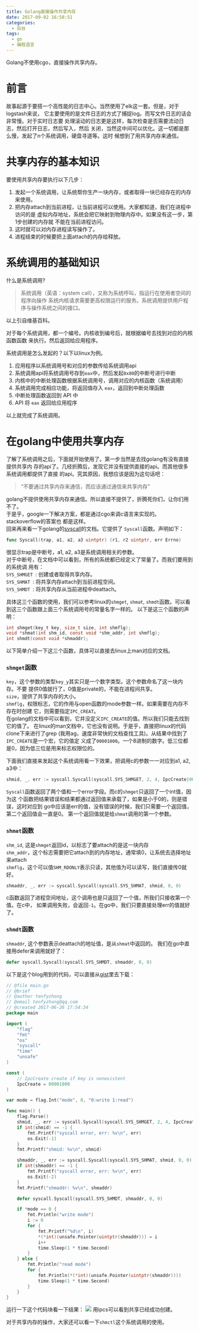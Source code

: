 ```yaml
---
title: Golang直接操作共享内存
date: 2017-09-02 16:58:51
categories: 
  - 后台
tags:
  - go
  - 编程语言
---
```

Golang不使用cgo，直接操作共享内存。

<!-- more -->

# 前言
故事起源于要搭一个高性能的日志中心。当然使用了elk这一套。但是，对于logstash来说，
它主要使用的是文件日志的方式了捕捉log。而写文件日志的话会非常慢。对于实时日志要
处理滚动的日志更是这样，每次检查是否需要流动日志，然后打开日志，然后写入，然后
关闭，当然这中间可以优化。这一切都是那么慢，发起了n个系统调用，硬盘寻道等。这时
候想到了用共享内存来通信。

# 共享内存的基本知识
要使用共享内存要执行以下几步：
1. 发起一个系统调用，让系统帮你生产一块内存，或者取得一块已经存在的内存来使用。
1. 把内存attach到当前进程，让当前进程可以使用。大家都知道，我们在进程中访问的是
   虚拟内存地址，系统会把它映射到物理内存中。如果没有这一步，第1步创建的内存就
   不能在当前进程访问。
1. 这时就可以对内存进程读写操作了。
1. 进程结束的时候要把上面attach的内存给释放。

# 系统调用的基础知识
什么是系统调用?  
> 系统调用（英语：system call），又称为系统呼叫，指运行在使用者空间的程序向操作
  系统内核请求需要更高权限运行的服务。系统调用提供用户程序与操作系统之间的接口。

以上引自维基百科。  

对于每个系统调用，都一个编号。内核收到编号后，就根据编号去找到对应的内核函数函数
来执行。然后返回给应用程序。  

系统调用是怎么发起的？以下以linux为例。  
1. 应用程序以系统调用号和对应的参数传给系统调用api
1. 系统调用api将系统调用号存到`eax`中，然后发起`0x80`的中断号进行中断
1. 内核中的中断处理函数根据系统调用号，调用对应的内核函数（系统调用）
1. 系统调用完成相应功能，将返回值存入 `eax`，返回到中断处理函数
1. 中断处理函数返回到 API 中
1. API 将 `eax` 返回给应用程序

以上就完成了系统调用。

# 在golang中使用共享内存
了解了系统调用之后，下面就开始使用了。第一步当然是去找golang有没有直接提供共享内
存的api了。几经折腾后，发现它并没有提供直接的api。而其他很多系统调用都提供了直接
的api。究其原因，我想应该是因为这句话吧：
> “不要通过共享内存来通信，而应该通过通信来共享内存”

golang不提供使用共享内存来通信。所以直接不提供了，折腾死你们，让你们用不了。  
于是乎，google一下解决方案，都是通过cgo来调c语言来实现的。stackoverflow的答案也
都是这样。  
回来再来看一下golang的[syscall](https://golang.org/pkg/syscall/)的文档。它提供了
`Syscall`函数。声明如下：
```go
func Syscall(trap, a1, a2, a3 uintptr) (r1, r2 uintptr, err Errno)
```
很显示trap是中断号，a1, a2, a3是系统调用相关的参数。  
对于中断号，在文档中可以看到，所有的系统都已经定义了常量了。而我们要用到的系统调
用有：  
`SYS_SHMGET `: 创建或者取得共享内存。    
`SYS_SHMAT `: 将共享内存attach到当前进程空间。  
`SYS_SHMDT `: 将共享内存从当前进程中deattach。  

具体这三个函数的使用，我们可以参考linux的`shmget`, `shmat`, `shmdt`函数。可以看
到这三个函数跟上面三个系统调用号的常量名字一样的。
以下是这三个函数的声明：
```c
int shmget(key_t key, size_t size, int shmflg);  
void *shmat(int shm_id, const void *shm_addr, int shmflg); 
int shmdt(const void *shmaddr);  
```
以下简单介绍一下这三个函数，具体可以直接去linux上man对应的文档。  
### `shmget`函数
`key`，这个参数的类型`key_y`其实只是一个数字类型。这个参数命名了这一块内存。不要
提供0值就行了，0值是private的，不能在进程间共享。  
`size`，提供了共享内存的大小。  
`shmflg`，权限标志，它的作用与open函数的mode参数一样。如果需要在内存不存在时创建
它，则需要指定`IPC_CREAT`。  
在golang的文档中可以看到，它并没定义`IPC_CREATE`的值。所以我们只能去找到它的值了。
在linux的man文档中，它也没有说明。于是乎，直接把linux的代码clone下来进行了grep
(我用ag，速度非常快的文档查找工具)。从结果中找到了`IPC_CREATE`是一个宏，它的值定
义成了`00001000`。一个8进制的数字。低三位都是0，因为低三位是用来标志权限位的。  

下面我们直接来发起这个系统调用看一下效果，把调用c的参数一一对应到a1, a2, a3中：
```go
shmid, _, err := syscall.Syscall(syscall.SYS_SHMGET, 2, 4, IpcCreate|0600)
```
`Syscall`函数返回了两个值和一个error字段。而c的`shmget`只返回了一个int值，因为这
个函数把结果错误和结果都通过返回值来承载了，如果是小于0的，则是错误，这时对应到
go中应该是err的值，没有错误的时候，我们只需要一个返回值，第二个返回值会一直是0。
第一个返回值就是给`shmat`调用的第一个参数。  

### `shmat`函数
`shm_id`, 这是`shmget`返回id，以标志了要attach的是这一块内存  
`shm_addr`，这个标志需要把它attach到的内存地址，通常填0，让系统去选择地址来attach  
`shmflg`，这个可以值`SHM_RDONLY`表示只读，其他值为可以读写，我们直接传0就好。  

```go
shmaddr, _, err := syscall.Syscall(syscall.SYS_SHMAT, shmid, 0, 0)
```
c函数返回了进程空间地址，这个调用也是只返回了一个值，所我们只接收第一个值。在c中，
如果调用失败，会返回`-1`。在go中，我们只要直接处理err的值就好了。  

### `shmdt`函数
`shmaddr`, 这个参数表示deattach的地址值，是从`shmat`中返回的。
我们在go中直接用defer来调用就好了：
```go
defer syscall.Syscall(syscall.SYS_SHMDT, shmaddr, 0, 0)
```

以下是这个blog用到的代码，可以直接从[gist][]里去下载：
```go
// @file main.go
// @brief
// @author tenfyzhong
// @email tenfyzhong@qq.com
// @created 2017-06-26 17:54:34
package main

import (
	"flag"
	"fmt"
	"os"
	"syscall"
	"time"
	"unsafe"
)

const (
	// IpcCreate create if key is nonexistent
	IpcCreate = 00001000
)

var mode = flag.Int("mode", 0, "0:write 1:read")

func main() {
	flag.Parse()
	shmid, _, err := syscall.Syscall(syscall.SYS_SHMGET, 2, 4, IpcCreate|0600)
	if int(shmid) == -1 {
		fmt.Printf("syscall error, err: %v\n", err)
		os.Exit(-1)
	}
	fmt.Printf("shmid: %v\n", shmid)

	shmaddr, _, err := syscall.Syscall(syscall.SYS_SHMAT, shmid, 0, 0)
	if int(shmaddr) == -1 {
		fmt.Printf("syscall error, err: %v\n", err)
		os.Exit(-2)
	}
	fmt.Printf("shmaddr: %v\n", shmaddr)

	defer syscall.Syscall(syscall.SYS_SHMDT, shmaddr, 0, 0)

	if *mode == 0 {
		fmt.Println("write mode")
		i := 0
		for {
			fmt.Printf("%d\n", i)
			*(*int)(unsafe.Pointer(uintptr(shmaddr))) = i
			i++
			time.Sleep(1 * time.Second)
		}
	} else {
		fmt.Println("read mode")
		for {
			fmt.Println(*(*int)(unsafe.Pointer(uintptr(shmaddr))))
			time.Sleep(1 * time.Second)
		}
	}
}
```

运行一下这个代码块看一下结果：
![](https://tenfy.cn/picture/ipcs-m.jpg)
用ipcs可以看到共享已经成功创建。

对于共享内存的操作，大家还可以看一下`shmctl`这个系统调用的使用。

[gist]: https://gist.github.com/tenfyzhong/767b4a1ed59cc7ead2d446df9fb78e5f
